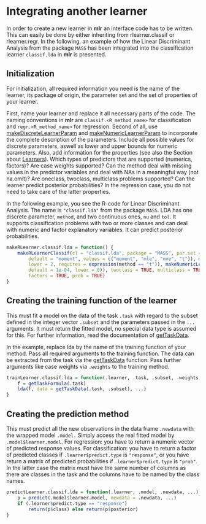 Integrating another learner
===========================

In order to create a new learner in **mlr** an interface code has to be written. This can
easily be done by either inheriting from rlearner.classif or rlearner.regr. In the following, 
an example of how the Linear Discriminant Analysis from the package ``MASS`` has been 
integrated into the classification learner ``classif.lda`` in **mlr** is presented.

Initialization
--------------

For initialization, all required information you need is the name of the learner, its package 
of origin, the parameter set and the set of properties of your learner.

First, name your learner and replace it all necessary parts of the code. The naming conventions 
in **mlr** are ``classif.<R_method_name>`` for classification and ``regr.<R_method_name>`` for 
regression. Second of all, use [makeDiscreteLearnerParam](http://www.statistik.tu-dortmund.de/~bischl/rdocs/ParamHelpers/html/LearnerParam.html) and [makeNumericLearnerParam](http://www.statistik.tu-dortmund.de/~bischl/rdocs/ParamHelpers/html/LearnerParam.html) to incorporate 
the complete description of the parameters. Include all possible values for discrete parameters, aswell 
as lower and upper bounds for numeric parameters. Also, add information for the properties (see also 
the Section about [Learners](learner.md)). Which types of predictors that are supported (numerics, factors)? 
Are case weights supported? Can the method deal with missing values in the predictor variables and deal with 
NAs in a meaningful way (not na.omit)? Are oneclass, twoclass, multiclass problems supported? Can the 
learner predict posterior probabilities? In the regression case, you do not need to take care of the 
latter properties.

In the following example, you see the R-code for Linear Discriminant Analysis. The name is 
``"classif.lda"`` from the package ``MASS``. LDA has one discrete parameter, ``method``, and two 
continuous ones, ``nu`` and ``tol``. It supports classification problems with two or more classes and 
can deal with numeric and factor explanatory variables. It can predict posterior probabilities.


```r
makeRLearner.classif.lda = function() {
    makeRLearnerClassif(cl = "classif.lda", package = "MASS", par.set = makeParamSet(makeDiscreteLearnerParam(id = "method", 
        default = "moment", values = c("moment", "mle", "mve", "t")), makeNumericLearnerParam(id = "nu", 
        lower = 2, requires = expression(method == "t")), makeNumericLearnerParam(id = "tol", 
        default = 1e-04, lower = 0)), twoclass = TRUE, multiclass = TRUE, numerics = TRUE, 
        factors = TRUE, prob = TRUE)
}
```


Creating the training function of the learner
---------------------------------------------

This must fit a model on the data of the task ``.task`` with regard to the subset defined in the 
integer vector ``.subset`` and the parameters passed in the ``...`` arguments. It must return the 
fitted model, no special data type is assumed for this. For further information, read the 
documentation of [getTaskData](http://berndbischl.github.io/mlr/man/getTaskData.html).

In the example, replace lda by the name of the training function of your method. Pass all 
required arguments to the training function. The data can be extracted from the task via the 
[getTaskData](http://berndbischl.github.io/mlr/man/getTaskData.html) function. Pass further arguments like case weights via ``.weights`` to the training method.


```r
trainLearner.classif.lda = function(.learner, .task, .subset, .weights, ...) {
    f = getTaskFormula(.task)
    lda(f, data = getTaskData(.task, .subset), ...)
}
```


Creating the prediction method 
------------------------------

This must predict all the new observations in the data frame ``.newdata`` with the wrapped model ``.model.`` 
Simply access the real fitted model by ``.model$learner.model``. For regression: you have to return a 
numeric vector of predicted response values. For classification: you have to return a factor of predicted
classes if ``.learner$predict.type`` is ``"response"``, or you have return a matrix of predicted probabilities if
``.learner$predict.type`` is ``"prob"``. In the latter case the matrix must have the same number of columns as there
are classes in the task and the columns have to be named by the class names.


```r
predictLearner.classif.lda = function(.learner, .model, .newdata, ...) {
    p = predict(.model$learner.model, newdata = .newdata, ...)
    if (.learner$predict.type == "response") 
        return(p$class) else return(p$posterior)
}
```





